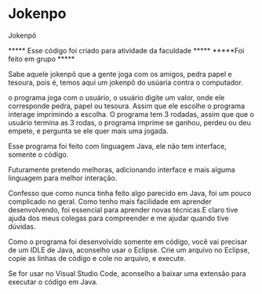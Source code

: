 # Jokenpo
Jokenpô

***** Esse código foi criado para atividade da faculdade *****
*****Foi feito em grupo *****

Sabe aquele jokenpô que a gente joga com os amigos, pedra papel e tesoura, pois é, temos aqui um jokenpô do usúaria contra o computador.


o programa joga com o usuário, o usuário digite um valor, onde ele corresponde pedra, papel ou tesoura. Assim que ele escolhe o programa interage imprimindo a escolha. 
O programa tem 3 rodadas, assim que que o usuário termina as 3 rodas, o programa imprime se ganhou, perdeu ou deu empete, e pergunta se ele quer mais uma jogada.

Esse programa foi feito com linguagem Java, ele não tem interface, somente o código.

Futuramente pretendo melhoras, adicionando interface e mais alguma linguagem para melhor interação.

Confesso que como nunca tinha feito algo parecido em Java, foi um pouco complicado no geral. Como tenho mais facilidade em aprender desenvolvendo, foi essencial para aprender novas técnicas.E claro tive ajuda dos meus colegas para compreender e me ajudar quando tive dúvidas.

Como o programa foi desenvolvido somente em código, você vai precisar de um IDLE de Java, aconselho usar o Eclipse. Crie um arquivo no Eclipse, copie as linhas de código e cole no arquivo, e execute.

Se for usar no Visual Studio Code, aconselho a baixar uma extensão para executar o código em Java.
